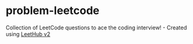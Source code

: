 # problem-leetcode
Collection of LeetCode questions to ace the coding interview! - Created using [LeetHub v2](https://github.com/arunbhardwaj/LeetHub-2.0)
